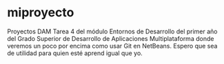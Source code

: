 # miproyecto
Proyectos DAM
Tarea 4 del módulo Entornos de Desarrollo  del primer año del Grado Superior de Desarrollo de Aplicaciones Multiplataforma donde veremos un poco por encima como usar Git en NetBeans.
Espero que sea de utilidad para quien esté aprend igual que  yo.
